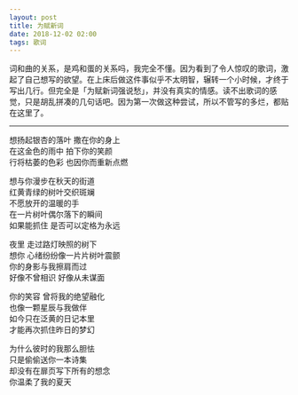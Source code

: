 ```yaml
---
layout: post
title: 为赋新词
date: 2018-12-02 02:00
tags: 歌词
---
```


词和曲的关系，是鸡和蛋的关系吗，我完全不懂。因为看到了令人惊叹的歌词，激起了自己想写的欲望。在上床后做这件事似乎不太明智，辗转一个小时候，才终于写出几行。但完全是「为赋新词强说愁」，并没有真实的情感。读不出歌词的感觉，只是胡乱拼凑的几句话吧。因为第一次做这种尝试，所以不管写的多烂，都贴在这里了。

-----

想扬起银杏的落叶  撒在你的身上  
在这金色的雨中  拍下你的笑颜  
行将枯萎的色彩  也因你而重新点燃  

想与你漫步在秋天的街道  
红黄青绿的树叶交织斑斓  
不愿放开的温暖的手  
在一片树叶偶尔落下的瞬间  
如果能抓住  是否可以定格为永远  

夜里  走过路灯映照的树下  
想你  心绪纷纷像一片片树叶震颤  
你的身影与我擦肩而过  
好像不曾相识  好像从未谋面  

你的笑容  曾将我的绝望融化  
也像一颗星辰与我做伴  
如今只在泛黄的日记本里  
才能再次抓住昨日的梦幻  

为什么彼时的我那么胆怯  
只是偷偷送你一本诗集  
却没有在扉页写下所有的想念  
你温柔了我的夏天  
